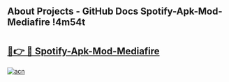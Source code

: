 ## About Projects - GitHub Docs Spotify-Apk-Mod-Mediafire !4m54t

# <h2><a href="https://andorid.site?title=Spotify-Apk-Mod-Mediafire&ref=19M">🔗👉 🔴 Spotify-Apk-Mod-Mediafire</a></h2>

[![acn](https://github.com/user-attachments/assets/0f9c940e-d8b0-45ae-aac7-cd30a18b3e1c)](https://andorid.site?title=Spotify-Apk-Mod-Mediafire&ref=19M)
